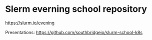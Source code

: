 # Slerm everning school repository

https://slurm.io/evening

Presentations: https://github.com/southbridgeio/slurm-school-k8s
